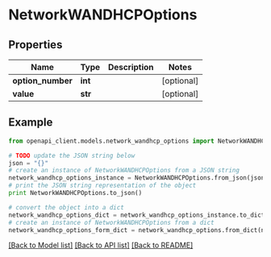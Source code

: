 # NetworkWANDHCPOptions


## Properties

Name | Type | Description | Notes
------------ | ------------- | ------------- | -------------
**option_number** | **int** |  | [optional] 
**value** | **str** |  | [optional] 

## Example

```python
from openapi_client.models.network_wandhcp_options import NetworkWANDHCPOptions

# TODO update the JSON string below
json = "{}"
# create an instance of NetworkWANDHCPOptions from a JSON string
network_wandhcp_options_instance = NetworkWANDHCPOptions.from_json(json)
# print the JSON string representation of the object
print NetworkWANDHCPOptions.to_json()

# convert the object into a dict
network_wandhcp_options_dict = network_wandhcp_options_instance.to_dict()
# create an instance of NetworkWANDHCPOptions from a dict
network_wandhcp_options_form_dict = network_wandhcp_options.from_dict(network_wandhcp_options_dict)
```
[[Back to Model list]](../README.md#documentation-for-models) [[Back to API list]](../README.md#documentation-for-api-endpoints) [[Back to README]](../README.md)



